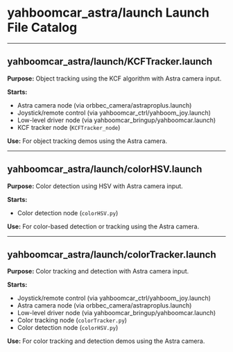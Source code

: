 # yahboomcar_astra/launch Launch File Catalog

---

## yahboomcar_astra/launch/KCFTracker.launch
**Purpose:** Object tracking using the KCF algorithm with Astra camera input.

**Starts:**
- Astra camera node (via orbbec_camera/astraproplus.launch)
- Joystick/remote control (via yahboomcar_ctrl/yahboom_joy.launch)
- Low-level driver node (via yahboomcar_bringup/yahboomcar.launch)
- KCF tracker node (`KCFTracker_node`)

**Use:** For object tracking demos using the Astra camera.

---

## yahboomcar_astra/launch/colorHSV.launch
**Purpose:** Color detection using HSV with Astra camera input.

**Starts:**
- Color detection node (`colorHSV.py`)

**Use:** For color-based detection or tracking using the Astra camera.

---

## yahboomcar_astra/launch/colorTracker.launch
**Purpose:** Color tracking and detection with Astra camera input.

**Starts:**
- Joystick/remote control (via yahboomcar_ctrl/yahboom_joy.launch)
- Astra camera node (via orbbec_camera/astraproplus.launch)
- Low-level driver node (via yahboomcar_bringup/yahboomcar.launch)
- Color tracking node (`colorTracker.py`)
- Color detection node (`colorHSV.py`)

**Use:** For color tracking and detection demos using the Astra camera. 